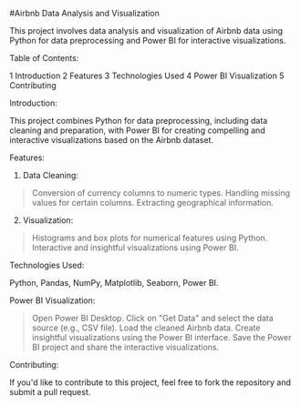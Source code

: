 #Airbnb Data Analysis and Visualization

  This project involves data analysis and visualization of Airbnb data using Python for data preprocessing and Power BI for interactive visualizations.

Table of Contents:

  1  Introduction
  2  Features
  3  Technologies Used
  4  Power BI Visualization
  5  Contributing

Introduction:
  
  This project combines Python for data preprocessing, including data cleaning and preparation, with Power BI for creating compelling and interactive visualizations based on the Airbnb dataset.

Features:

1) Data Cleaning:

  > Conversion of currency columns to numeric types.
  > Handling missing values for certain columns.
  > Extracting geographical information.
  
2) Visualization:

  > Histograms and box plots for numerical features using Python.
  > Interactive and insightful visualizations using Power BI.

Technologies Used:

  Python,
  Pandas,
  NumPy,
  Matplotlib,
  Seaborn,
  Power BI.
  
Power BI Visualization:

  > Open Power BI Desktop.
  > Click on "Get Data" and select the data source (e.g., CSV file).
  > Load the cleaned Airbnb data.
  > Create insightful visualizations using the Power BI interface.
  > Save the Power BI project and share the interactive visualizations.

Contributing:

  If you'd like to contribute to this project, feel free to fork the repository and submit a pull request.
